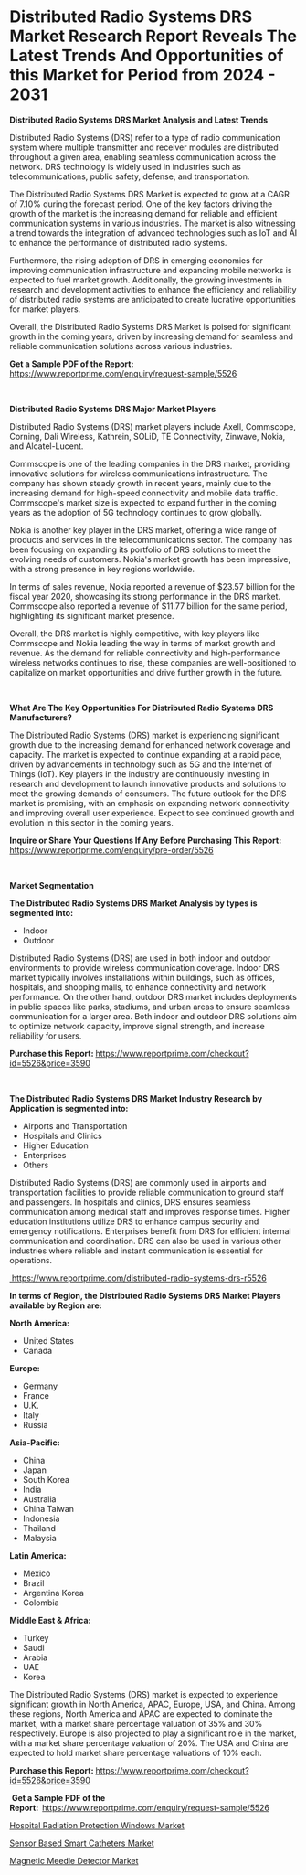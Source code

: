 <p><h1>Distributed Radio Systems DRS Market Research Report Reveals The Latest Trends And Opportunities of this Market for Period from 2024 - 2031</h1></p><p><strong>Distributed Radio Systems DRS Market Analysis and Latest Trends</strong></p>
<p><p>Distributed Radio Systems (DRS) refer to a type of radio communication system where multiple transmitter and receiver modules are distributed throughout a given area, enabling seamless communication across the network. DRS technology is widely used in industries such as telecommunications, public safety, defense, and transportation.</p><p>The Distributed Radio Systems DRS Market is expected to grow at a CAGR of 7.10% during the forecast period. One of the key factors driving the growth of the market is the increasing demand for reliable and efficient communication systems in various industries. The market is also witnessing a trend towards the integration of advanced technologies such as IoT and AI to enhance the performance of distributed radio systems.</p><p>Furthermore, the rising adoption of DRS in emerging economies for improving communication infrastructure and expanding mobile networks is expected to fuel market growth. Additionally, the growing investments in research and development activities to enhance the efficiency and reliability of distributed radio systems are anticipated to create lucrative opportunities for market players.</p><p>Overall, the Distributed Radio Systems DRS Market is poised for significant growth in the coming years, driven by increasing demand for seamless and reliable communication solutions across various industries.</p></p>
<p><strong>Get a Sample PDF of the Report:&nbsp;</strong> <a href="https://www.reportprime.com/enquiry/request-sample/5526">https://www.reportprime.com/enquiry/request-sample/5526</a></p>
<p>&nbsp;</p>
<p><strong>Distributed Radio Systems DRS Major Market Players</strong></p>
<p><p>Distributed Radio Systems (DRS) market players include Axell, Commscope, Corning, Dali Wireless, Kathrein, SOLiD, TE Connectivity, Zinwave, Nokia, and Alcatel-Lucent. </p><p>Commscope is one of the leading companies in the DRS market, providing innovative solutions for wireless communications infrastructure. The company has shown steady growth in recent years, mainly due to the increasing demand for high-speed connectivity and mobile data traffic. Commscope's market size is expected to expand further in the coming years as the adoption of 5G technology continues to grow globally.</p><p>Nokia is another key player in the DRS market, offering a wide range of products and services in the telecommunications sector. The company has been focusing on expanding its portfolio of DRS solutions to meet the evolving needs of customers. Nokia's market growth has been impressive, with a strong presence in key regions worldwide.</p><p>In terms of sales revenue, Nokia reported a revenue of $23.57 billion for the fiscal year 2020, showcasing its strong performance in the DRS market. Commscope also reported a revenue of $11.77 billion for the same period, highlighting its significant market presence.</p><p>Overall, the DRS market is highly competitive, with key players like Commscope and Nokia leading the way in terms of market growth and revenue. As the demand for reliable connectivity and high-performance wireless networks continues to rise, these companies are well-positioned to capitalize on market opportunities and drive further growth in the future.</p></p>
<p>&nbsp;</p>
<p><strong>What Are The Key Opportunities For Distributed Radio Systems DRS Manufacturers?</strong></p>
<p><p>The Distributed Radio Systems (DRS) market is experiencing significant growth due to the increasing demand for enhanced network coverage and capacity. The market is expected to continue expanding at a rapid pace, driven by advancements in technology such as 5G and the Internet of Things (IoT). Key players in the industry are continuously investing in research and development to launch innovative products and solutions to meet the growing demands of consumers. The future outlook for the DRS market is promising, with an emphasis on expanding network connectivity and improving overall user experience. Expect to see continued growth and evolution in this sector in the coming years.</p></p>
<p><strong>Inquire or Share Your Questions If Any Before Purchasing This Report:</strong> <a href="https://www.reportprime.com/enquiry/pre-order/5526">https://www.reportprime.com/enquiry/pre-order/5526</a></p>
<p>&nbsp;</p>
<p><strong>Market Segmentation</strong></p>
<p><strong>The Distributed Radio Systems DRS Market Analysis by types is segmented into:</strong></p>
<p><ul><li>Indoor</li><li>Outdoor</li></ul></p>
<p><p>Distributed Radio Systems (DRS) are used in both indoor and outdoor environments to provide wireless communication coverage. Indoor DRS market typically involves installations within buildings, such as offices, hospitals, and shopping malls, to enhance connectivity and network performance. On the other hand, outdoor DRS market includes deployments in public spaces like parks, stadiums, and urban areas to ensure seamless communication for a larger area. Both indoor and outdoor DRS solutions aim to optimize network capacity, improve signal strength, and increase reliability for users.</p></p>
<p><strong>Purchase this Report:&nbsp;</strong><a href="https://www.reportprime.com/checkout?id=5526&price=3590">https://www.reportprime.com/checkout?id=5526&price=3590</a></p>
<p>&nbsp;</p>
<p><strong>The Distributed Radio Systems DRS Market Industry Research by Application is segmented into:</strong></p>
<p><ul><li>Airports and Transportation</li><li>Hospitals and Clinics</li><li>Higher Education</li><li>Enterprises</li><li>Others</li></ul></p>
<p><p>Distributed Radio Systems (DRS) are commonly used in airports and transportation facilities to provide reliable communication to ground staff and passengers. In hospitals and clinics, DRS ensures seamless communication among medical staff and improves response times. Higher education institutions utilize DRS to enhance campus security and emergency notifications. Enterprises benefit from DRS for efficient internal communication and coordination. DRS can also be used in various other industries where reliable and instant communication is essential for operations.</p></p>
<p><a href="https://www.reportprime.com/distributed-radio-systems-drs-r5526">&nbsp;https://www.reportprime.com/distributed-radio-systems-drs-r5526</a></p>
<p><strong>In terms of Region, the Distributed Radio Systems DRS Market Players available by Region are:</strong></p>
<p>
    <p> <strong> North America: </strong>
        <ul>
            <li>United States</li>
            <li>Canada</li>
        </ul>
        </p> 
    <p> <strong> Europe: </strong>
        <ul>
            <li>Germany</li>
            <li>France</li>
            <li>U.K.</li>
            <li>Italy</li>
            <li>Russia</li>
        </ul>
        </p> 
    <p> <strong> Asia-Pacific: </strong>
        <ul>
            <li>China</li>
            <li>Japan</li>
            <li>South Korea</li>
            <li>India</li>
            <li>Australia</li>
            <li>China Taiwan</li>
            <li>Indonesia</li>
            <li>Thailand</li>
            <li>Malaysia</li>
        </ul>
        </p> 
    <p> <strong> Latin America: </strong>
        <ul>
            <li>Mexico</li>
            <li>Brazil</li>
            <li>Argentina Korea</li>
            <li>Colombia</li>
        </ul>
        </p> 
    <p> <strong> Middle East & Africa: </strong>
        <ul>
            <li>Turkey</li>
            <li>Saudi</li>
            <li>Arabia</li>
            <li>UAE</li>
            <li>Korea</li>
        </ul>
    </p>
    </p>
<p><p>The Distributed Radio Systems (DRS) market is expected to experience significant growth in North America, APAC, Europe, USA, and China. Among these regions, North America and APAC are expected to dominate the market, with a market share percentage valuation of 35% and 30% respectively. Europe is also projected to play a significant role in the market, with a market share percentage valuation of 20%. The USA and China are expected to hold market share percentage valuations of 10% each.</p></p>
<p><strong>Purchase this Report: </strong><a href="https://www.reportprime.com/checkout?id=5526&price=3590">https://www.reportprime.com/checkout?id=5526&price=3590</a></p>
<p>&nbsp;<strong>Get a Sample PDF of the Report:&nbsp;&nbsp;</strong><a href="https://www.reportprime.com/enquiry/request-sample/5526">https://www.reportprime.com/enquiry/request-sample/5526</a></p>
<p><strong></strong></p>
<p><p><a href="https://issuu.com/reportprime-2/docs/hospital-radiation-protection-windows-market-size-">Hospital Radiation Protection Windows Market</a></p><p><a href="https://issuu.com/reportprime-2/docs/sensor-based-smart-catheters-market-size-2030.pptx">Sensor Based Smart Catheters Market</a></p><p><a href="https://issuu.com/reportprime-2/docs/magnetic-meedle-detector-market-size-2030.pptx">Magnetic Meedle Detector Market</a></p></p>